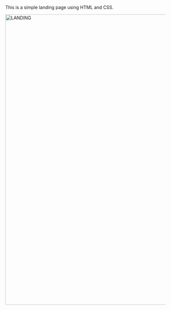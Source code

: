 This is a simple landing page using HTML and CSS.

<img width="913" alt="LANDING" src="https://github.com/Madanishakthi/codesoft/assets/124055684/446b0eef-1ffa-4b1c-95f3-82833c6f4c28">
